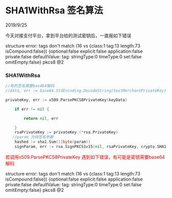 # SHA1WithRsa 签名算法

2019/9/25

今天对接支付平台，拿到平台给的测试密钥后，一直报如下错误

structure error: tags don't match (16 vs {class:1 tag:13 length:73 isCompound:false}) {optional:false explicit:false application:false private:false defaultValue:<nil> tag:<nil> stringType:0 timeType:0 set:false omitEmpty:false} pkcs8 @2

### SHA1WithRsa

~~~go
//有的签名需要bas464解码
//data, err := base64.StdEncoding.DecodeString(testMerchantPrivateKey)

privateKey, err := x509.ParsePKCS8PrivateKey(keyData)

    if err != nil {

        return nil, err

    }
    rsaPrivateKey := privateKey.(*rsa.PrivateKey)
   //param 为待签名参数
    hashed := sha1.Sum([]byte(param))
    signParam, err := rsa.SignPKCS1v15(nil, rsaPrivateKey, crypto.SHA1, hashed[:])
~~~

<font color="red"> 若调用x509.ParsePKCS8PrivateKey 遇到如下错误，有可能是密钥需要base64解码</font>

structure error: tags don't match (16 vs {class:1 tag:13 length:73 isCompound:false}) {optional:false explicit:false application:false private:false defaultValue:<nil> tag:<nil> stringType:0 timeType:0 set:false omitEmpty:false} pkcs8 @2



 